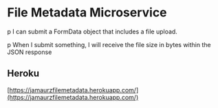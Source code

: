 # File Metadata Microservice

p I can submit a FormData object that includes a file upload.

p When I submit something, I will receive the file size in bytes within the JSON response


## Heroku

[https://jamaurzfilemetadata.herokuapp.com/](https://jamaurzfilemetadata.herokuapp.com/)